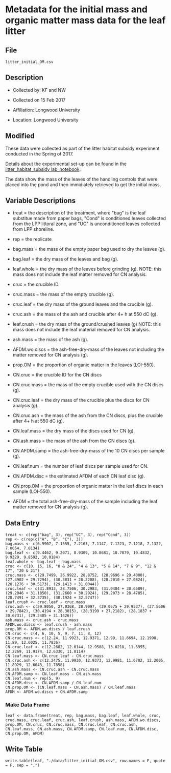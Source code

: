 # Metadata for the initial mass and organic matter mass data for the leaf litter

## File

    litter_initial_OM.csv
    
## Description

* Collected by: KF and NW

* Collected on 15 Feb 2017

* Affiliation: Longwood University

* Location: Longwood University

## Modified

These data were collected as part of the litter habitat subsidy experiment conducted in the Spring of 2017. 

Details about the experimental set-up can be found in the [litter_habitat_subsidy lab_notebook](https://github.com/KennyPeanuts/litter_habitat_subsidy/blob/master/lab_notebook/habitat_setup_sp2017.md).

The data show the mass of the leaves of the handling controls that were placed into the pond and then immidiately retrieved to get the initial mass.

## Variable Descriptions

* treat = the description of the treatment, where "bag" is the leaf substitue made from paper bags, "Cond" is conditioned leaves collected from the LPP littoral zone, and "UC" is unconditioned leaves collected from LPP shoreline.

* rep = the replicate

* bag.mass = the mass of the empty paper bag used to dry the leaves (g).

* bag.leaf = the dry mass of the leaves and bag (g).

* leaf.whole = the dry mass of the leaves before grinding (g). NOTE: this mass does not include the leaf matter removed for CN analysis.

* cruc = the crucible ID.

* cruc.mass = the mass of the empty crucible (g).

* cruc.leaf = the dry mass of the ground leaves and the crucible (g).

* cruc.ash = the mass of the ash and crucible after 4+ h at 550 dC (g).

* leaf.crush = the dry mass of the ground/crushed leaves (g) NOTE: this mass does not include the leaf material removed for CN analysis.

* ash.mass = the mass of the ash (g).

* AFDM.wo.discs = the ash-free-dry-mass of the leaves not including the matter removed for CN analysis (g).

* prop.OM = the proportion of organic matter in the leaves (LOI-550).

* CN.cruc = the crucible ID for the CN discs

* CN.cruc.mass = the mass of the empty crucible used with the CN discs (g).

* CN.cruc.leaf = the dry mass of the crucible plus the discs for CN analysis (g).

* CN.cruc.ash = the mass of the ash from the CN discs, plus the crucible after 4+ h at 550 dC (g).

* CN.leaf.mass = the dry mass of the discs used for CN (g).

* CN.ash.mass = the mass of the ash from the CN discs (g).

* CN.AFDM.samp = the ash-free-dry-mass of the 10 CN discs per sample (g).

* CN.leaf.num = the number of leaf discs per sample used for CN.

* CN.AFDM.disc = the estimated AFDM of each CN leaf disc (g).

* CN.prop.OM = the proportion of organic matter in the leaf discs in each sample (LOI-550).

* AFDM = the total ash-free-dry-mass of the sample including the leaf matter removed for CN analysis (g).

## Data Entry

    treat <- c(rep("bag", 3), rep("UC", 3), rep("Cond", 3))
    rep <- c(rep(c("A", "B", "C"), 3))
    bag.mass <- c(6.9907, 7.1555, 7.2163, 7.1147, 7.1223, 7.1218, 7.1322, 7.0054, 7.0134)
    bag.leaf <- c(9.4462, 9.2071, 8.9309, 10.8681, 10.7079, 10.4832, 9.9329, 9.8592, 10.0184)
    leaf.whole <- bag.leaf - bag.mass
    cruc <- c(10, 15, 16, "8 & 24", "4 & 13", "5 & 14", "7 & 9", "12 & 17", "20 & 21")
    cruc.mass <- c(29.7499, 26.9922, 28.8752, (28.9696 + 29.4000), (27.4902 + 29.7294), (30.3831 + 28.2208), (28.2010 + 27.0824), (28.1276 + 30.5173), (29.1413 + 31.0044))
    cruc.leaf <- c(31.8913, 28.7506, 30.2983, (31.0404 + 30.6589), (29.2046 + 31.1850), (31.2660 + 30.2924), (29.2073 + 28.4785), (28.7491 + 32.3735), (30.1924 + 32.5747))
    leaf.crush <- cruc.leaf - cruc.mass
    cruc.ash <- c(29.8050, 27.0368, 28.9097, (29.0575 + 29.9537), (27.5606 + 29.7842), (30.4194 + 28.3015), (28.3199 + 27.2182), (28.1837 + 30.6731), (29.2405 + 31.1426))
    ash.mass <- cruc.ash - cruc.mass
    AFDM.wo.discs <- leaf.crush - ash.mass
    prop.OM <- AFDM.wo.discs / leaf.crush
    CN.cruc <- c(4, 6, 10, 5, 9, 7, 11, 8, 12) 
    CN.cruc.mass <- c(12.24, 11.9923, 12.9371, 12.99, 11.6694, 12.1998, 11.89, 12.6025, 11.7836)
    CN.cruc.leaf <- c(12.2682, 12.0144, 12.9588, 13.0218, 11.6955, 12.2269, 11.9174, 12.6330, 11.8114)
    CN.leaf.mass <- CN.cruc.leaf - CN.cruc.mass
    CN.cruc.ash <- c(12.2475, 11.9930, 12.9373, 12.9981, 11.6702, 12.2005, 11.8929, 12.6043, 11.7858)
    CN.ash.mass <- CN.cruc.ash - CN.cruc.mass
    CN.AFDM.samp <- CN.leaf.mass - CN.ash.mass
    CN.leaf.num <- rep(5, 9)
    CN.AFDM.disc <- CN.AFDM.samp / CN.leaf.num
    CN.prop.OM <- (CN.leaf.mass - CN.ash.mass) / CN.leaf.mass
    AFDM <- AFDM.wo.discs + CN.AFDM.samp
    
### Make Data Frame

    leaf <- data.frame(treat, rep, bag.mass, bag.leaf, leaf.whole, cruc, cruc.mass, cruc.leaf, cruc.ash, leaf.crush, ash.mass, AFDM.wo.discs, prop.OM, CN.cruc, CN.cruc.mass, CN.cruc.leaf, CN.cruc.ash, CN.leaf.mass, CN.ash.mass, CN.AFDM.samp, CN.leaf.num, CN.AFDM.disc, CN.prop.OM, AFDM) 

## Write Table

    write.table(leaf, "./data/litter_initial_OM.csv", row.names = F, quote = F, sep = ",")
